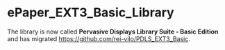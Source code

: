# ePaper_EXT3_Basic_Library

The library is now called **Pervasive Displays Library Suite - Basic Edition** and has migrated https://github.com/rei-vilo/PDLS_EXT3_Basic.
